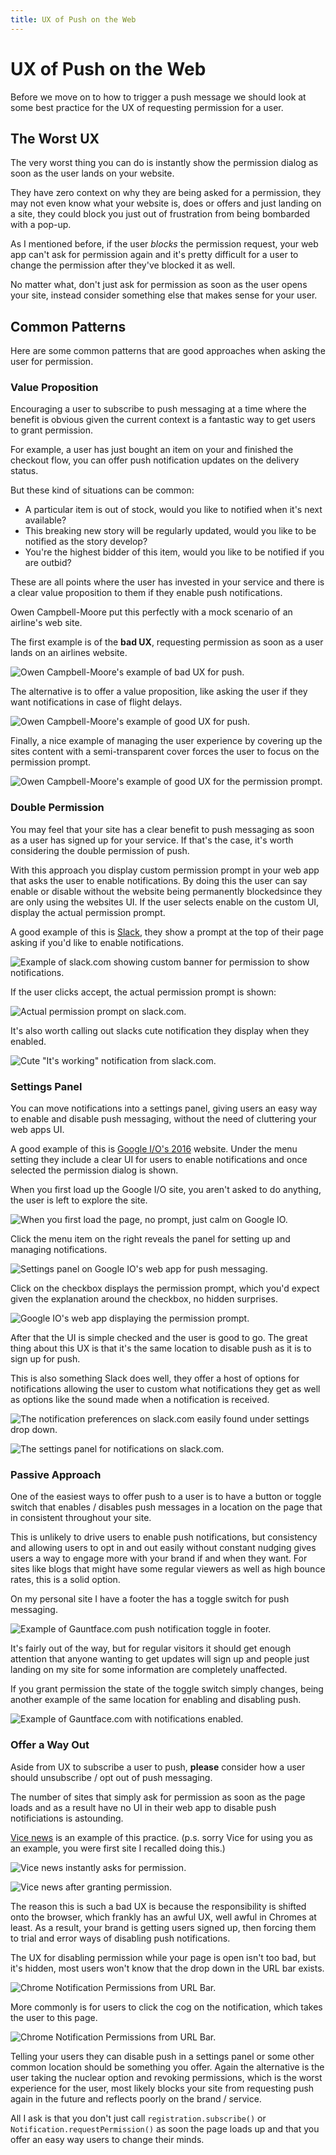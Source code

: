 ```yaml
---
title: UX of Push on the Web
---
```

# UX of Push on the Web

Before we move on to how to trigger a push message we should look at some
best practice for the UX of requesting permission for a user.

## The Worst UX

The very worst thing you can do is instantly show the permission dialog as
soon as the user lands on your website.

They have zero context on why they are being asked for a permission, they
may not even know what your website is, does or offers and just landing on a
site, they could block you just out of frustration from being bombarded with
a pop-up.

As I mentioned before, if the user *blocks* the permission request, your
web app can't ask for permission again and it's pretty difficult for a user
to change the permission after they've blocked it as well.

No matter what, don't just ask for permission as soon as the user opens your
site, instead consider something else that makes sense for your user.

## Common Patterns

Here are some common patterns that are good approaches when asking the
user for permission.

### Value Proposition

Encouraging a user to subscribe to push messaging at a time where the benefit
is obvious given the current context is a fantastic way to get users to grant
permission.

For example, a user has just bought an item on your and finished the checkout
flow, you can offer push notification updates on the delivery status.

But these kind of situations can be common:
- A particular item is out of stock, would you like to notified when it's next
available?
- This breaking new story will be regularly updated, would you like to be
notified as the story develop?
- You're the highest bidder of this item, would you like to be notified if you
are outbid?

These are all points where the user has invested in your service and there
is a clear value proposition to them if they enable push notifications.

Owen Campbell-Moore put this perfectly with a mock scenario of an airline's
web site.

The first example is of the **bad UX**, requesting permission as soon as a user
lands on an airlines website.

![Owen Campbell-Moore's example of bad UX for push.](/images/ux-examples/owen/owen-bad-ux.png)

The alternative is to offer a value proposition, like asking the user if they
want notifications in case of flight delays.

![Owen Campbell-Moore's example of good UX for push.](/images/ux-examples/owen/owen-good-example.png)

Finally, a nice example of managing the user experience by covering up the
sites content with a semi-transparent cover forces the user to focus on the
permission prompt.

![Owen Campbell-Moore's example of good UX for the permission prompt.](/images/ux-examples/owen/owen-permission-prompt.png)

### Double Permission

You may feel that your site has a clear benefit to push messaging as soon
as a user has signed up for your service. If that's the case, it's worth
considering the double permission of push.

With this approach you display custom permission prompt in your web
app that asks the user to enable notifications. By
doing this the user can say enable or disable without the website being
permanently blockedsince they are only using the websites UI. If
the user selects enable on the custom UI, display the actual permission prompt.

A good example of this is [Slack](https://slack.com/), they show a prompt at
the top of their page asking if you'd like to enable notifications.

![Example of slack.com showing custom banner for permission to show notifications.](/images/ux-examples/slack/slack-permission-banner.png)

If the user clicks accept, the actual permission prompt is shown:

![Actual permission prompt on slack.com.](/images/ux-examples/slack/slack-permission-prompt.png)

It's also worth calling out slacks cute notification they display when they
enabled.

![Cute "It's working" notification from slack.com.](/images/ux-examples/slack/slack-welcome-notification.png)

### Settings Panel

You can move notifications into a settings panel, giving users an easy way
to enable and disable push messaging, without the need of cluttering your
web apps UI.

A good example of this is [Google I/O's 2016](
https://events.google.com/io2016/) website. Under the menu setting
they include a clear UI for users to enable notifications and once selected
the permission dialog is shown.

When you first load up the Google I/O site, you aren't asked to do anything,
the user is left to explore the site.

![When you first load the page, no prompt, just calm on Google IO.](/images/ux-examples/google-io/google-io-first-load.png)

Click the menu item on the right reveals the panel for setting up and managing
notifications.

![Settings panel on Google IO's web app for push messaging.](/images/ux-examples/google-io/google-io-settings-panel.png)

Click on the checkbox displays the permission prompt, which you'd expect given
the explanation around the checkbox, no hidden surprises.

![Google IO's web app displaying the permission prompt.](/images/ux-examples/google-io/google-io-permission-prompt.png)

After that the UI is simple checked and the user is good to go. The great thing
about this UX is that it's the same location to disable push as it is to sign
up for push.

This is also something Slack does well, they offer a host of options for
notifications allowing the user to custom what notifications they get as well
as options like the sound made when a notification is received.

![The notification preferences on slack.com easily found under settings drop down.](/images/ux-examples/slack/slack-prefs-dropdown.png)

![The settings panel for notifications on slack.com.](/images/ux-examples/slack/slack-notification-settings.png)

### Passive Approach

One of the easiest ways to offer push to a user is to have a button
or toggle switch that enables / disables push messages in a location
on the page that in consistent throughout your site.

This is unlikely to drive users to enable push notifications, but consistency
and allowing users to opt in and out easily without constant nudging gives
users a way to engage more with your brand if and when they want. For sites
like blogs that might have some regular viewers as well as high bounce rates,
this is a solid option.

On my personal site I have a footer the has a toggle switch for push messaging.

![Example of Gauntface.com push notification toggle in footer.](/images/ux-examples/gauntface/gauntface-intro.png)

It's fairly out of the way, but for regular visitors it should get enough
attention that anyone wanting to get updates will sign up and people
just landing on my site for some information are completely unaffected.

If you grant permission the state of the toggle switch simply changes, being
another example of the same location for enabling and disabling push.

![Example of Gauntface.com with notifications enabled.](/images/ux-examples/gauntface/gauntface-enabled.png)

### Offer a Way Out

Aside from UX to subscribe a user to push, **please** consider how a user
should unsubscribe / opt out of push messaging.

The number of sites that simply ask for permission as soon as the page loads
and as a result have no UI in their web app to disable push notificiations
is astounding.

[Vice news](https://news.vice.com/) is an example of this practice. (p.s. sorry
Vice for using you as an example, you were first site I recalled doing this.)

![Vice news instantly asks for permission.](/images/ux-examples/vice/vice-instant-notification.png)

![Vice news after granting permission.](/images/ux-examples/vice/vice-no-opt-out.png)

The reason this is such a bad UX is because the responsibility is shifted
onto the browser, which frankly has an awful UX, well awful in Chromes at least.
As a result, your brand is getting users signed up, then forcing them to
trial and error ways of disabling push notifications.

The UX for disabling permission while your page is open isn't too bad, but it's
hidden, most users won't know that the drop down in the URL bar exists.

![Chrome Notification Permissions from URL Bar.](/images/ux-examples/vice/vice-disable-url-bar.png)

More commonly is for users to click the cog on the notification, which takes
the user to this page.

![Chrome Notification Permissions from URL Bar.](/images/ux-examples/vice/vice-disable-in-chrome.png)

Telling your users they can disable push in a settings panel or some other
common location should be something you offer. Again the alternative is
the user taking the nuclear option and revoking permissions, which is
the worst experience for the user, most likely blocks your site from requesting
push again in the future and reflects poorly on the brand / service.

All I ask is that you don't just call `registration.subscribe()`
or `Notification.requestPermission()` as soon the page loads up and that
you offer an easy way users to change their minds.
